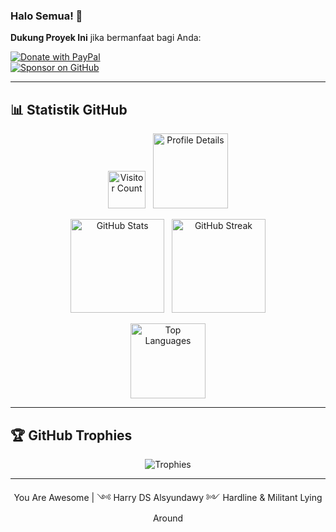 ### Halo Semua! 👋  
**Dukung Proyek Ini** jika bermanfaat bagi Anda:

[![Donate with PayPal](https://img.shields.io/badge/PayPal-Donate-blue?logo=paypal)](https://www.paypal.me/alsyundawy)  
[![Sponsor on GitHub](https://img.shields.io/badge/GitHub-Sponsor-black?logo=github)](https://github.com/sponsors/alsyundawy)

---

## 📊 Statistik GitHub

<p align="center">
  <!-- Visitor Count -->
  <img src="https://profile-counter.glitch.me/alsyundawy/count.svg" alt="Visitor Count" height="60"/>&nbsp;&nbsp;
  <!-- Profile Details Card -->
  <img src="https://github-profile-summary-cards.vercel.app/api/cards/profile-details?username=alsyundawy&theme=tokyonight" alt="Profile Details" height="120"/>
</p>

<p align="center">
  <!-- General Stats -->
  <img src="https://github-readme-stats.vercel.app/api?username=alsyundawy&show_icons=true&theme=tokyonight&locale=en" alt="GitHub Stats" height="150"/>&nbsp;&nbsp;
  <!-- Streak Stats -->
  <img src="https://github-readme-streak-stats.herokuapp.com/?user=alsyundawy&theme=tokyonight&locale=id" alt="GitHub Streak" height="150"/>
</p>

<p align="center">
  <!-- Top Languages -->
  <img src="https://github-readme-stats.vercel.app/api/top-langs?username=alsyundawy&layout=compact&langs_count=10&theme=radical" alt="Top Languages" height="120"/>
</p>

---

## 🏆 GitHub Trophies

<p align="center">
  <img src="https://github-profile-trophy.vercel.app/?username=alsyundawy&theme=onedark&margin-w=15&margin-h=15" alt="Trophies" />
</p>

---

<p align="center">
  You Are Awesome | ༺ Harry DS Alsyundawy ༻  
  Hardline & Militant Lying Around  
</p>
